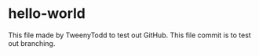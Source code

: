 hello-world
===========

This file made by TweenyTodd to test out GitHub.
This file commit is to test out branching.

